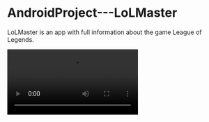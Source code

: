 # AndroidProject---LoLMaster
 LoLMaster is an app with full information about the game League of Legends.
 
![alt text](https://github.com/gabrielMedPel/AndroidProject---LoLMaster/blob/main/LoLpart1.mov?raw=true)
